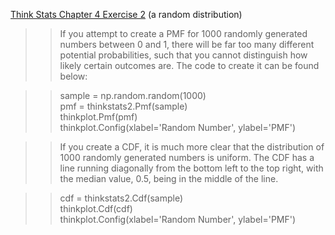 [Think Stats Chapter 4 Exercise 2](http://greenteapress.com/thinkstats2/html/thinkstats2005.html#toc41) (a random distribution)

>> If you attempt to create a PMF for 1000 randomly generated numbers between 0 and 1, there will be far too many different potential probabilities, such that you cannot distinguish how likely certain outcomes are.  The code to create it can be found below:

>> sample = np.random.random(1000)  
pmf = thinkstats2.Pmf(sample)  
thinkplot.Pmf(pmf)  
thinkplot.Config(xlabel='Random Number', ylabel='PMF')  

>> If you create a CDF, it is much more clear that the distribution of 1000 randomly generated numbers is uniform.  The CDF has a line running diagonally from the bottom left to the top right, with the median value, 0.5, being in the middle of the line.  

>>cdf = thinkstats2.Cdf(sample)  
thinkplot.Cdf(cdf)  
thinkplot.Config(xlabel='Random Number', ylabel='PMF')  
